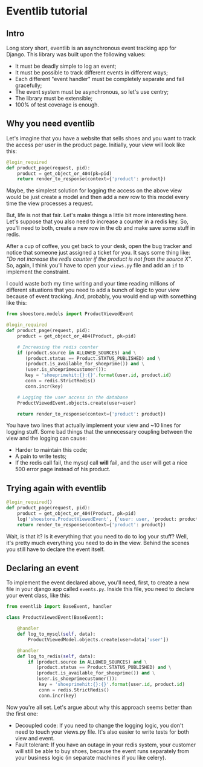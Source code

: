 # Eventlib tutorial

## Intro

Long story short, eventlib is an asynchronous event tracking app for
Django. This library was built upon the following values:

 * It must be deadly simple to log an event;
 * It must be possible to track different events in different ways;
 * Each different "event handler" must be completely separate and fail
   gracefully;
 * The event system must be asynchronous, so let's use centry;
 * The library must be extensible;
 * 100% of test coverage is enough.

## Why you need eventlib

Let's imagine that you have a website that sells shoes and you want to
track the access per user in the product page. Initially, your view will
look like this:

```python
@login_required
def product_page(request, pid):
    product = get_object_or_404(pk=pid)
    return render_to_response(context={'product': product})
```

Maybe, the simplest solution for logging the access on the above view
would be just create a model and then add a new row to this model every
time the view processes a request.

But, life is not that fair. Let's make things a little bit more
interesting here. Let's suppose that you also need to increase a counter
in a redis key. So, you'll need to both, create a new row in the db and
make save some stuff in redis.

After a cup of coffee, you get back to your desk, open the bug tracker
and notice that someone just assigned a ticket for you. It says some
thing like: *"Do not increase the redis counter if the product is not
from the source X"*. So, again, I think you'll have to open your
`views.py` file and add an `if` to implement the constraint.

I could waste both my time writing and your time reading millions of
different situations that you need to add a bunch of logic to your view
because of event tracking. And, probably, you would end up with
something like this:

```python
from shoestore.models import ProductViewedEvent

@login_required
def product_page(request, pid):
    product = get_object_or_404(Product, pk=pid)

    # Increasing the redis counter
    if (product.source in ALLOWED_SOURCES) and \
       (product.status == Product.STATUS_PUBLISHED) and \
       (product.is_available_for_shoeprime()) and \
       (user.is_shoeprimecustomer()):
       key = 'shoeprimehit:{}:{}'.format(user.id, product.id)
       conn = redis.StrictRedis()
       conn.incr(key)

    # Logging the user access in the database
    ProductViewedEvent.objects.create(user=user)

    return render_to_response(context={'product': product})
```

You have two lines that actually implement your view and ~10 lines for
logging stuff. Some bad things that the unnecessary coupling between the
view and the logging can cause:

 * Harder to maintain this code;
 * A pain to write tests;
 * If the redis call fail, the mysql call **will** fail, and the user will
   get a nice 500 error page instead of his product.

## Trying again with eventlib

```python
@login_required()
def product_page(request, pid):
    product = get_object_or_404(Product, pk=pid)
    log('shoestore.ProductViewedEvent', {'user: user, 'product: product})
    return render_to_response(context={'product': product})
```

Wait, is that it? Is it everything that you need to do to log your
stuff?  Well, it's pretty much everything you need to do in the
view. Behind the scenes you still have to declare the event itself.

## Declaring an event

To implement the event declared above, you'll need, first, to create a
new file in your django app called `events.py`. Inside this file, you
need to declare your event class, like this:

```python
from eventlib import BaseEvent, handler

class ProductViewedEvent(BaseEvent):

    @handler
    def log_to_mysql(self, data):
        ProductViewedModel.objects.create(user=data['user'])

    @handler
    def log_to_redis(self, data):
        if (product.source in ALLOWED_SOURCES) and \
           (product.status == Product.STATUS_PUBLISHED) and \
           (product.is_available_for_shoeprime()) and \
           (user.is_shoeprimecustomer()):
            key = 'shoeprimehit:{}:{}'.format(user.id, product.id)
            conn = redis.StrictRedis()
            conn.incr(key)
```

Now you're all set. Let's argue about why this approach seems better
than the first one:

 * Decoupled code: If you need to change the logging logic, you don't
   need to touch your views.py file. It's also easier to write tests for
   both view and event.
 * Fault tolerant: If you have an outage in your redis system, your
   customer will still be able to buy shoes, because the event runs
   separately from your business logic (in separate machines if you like
   celery).
